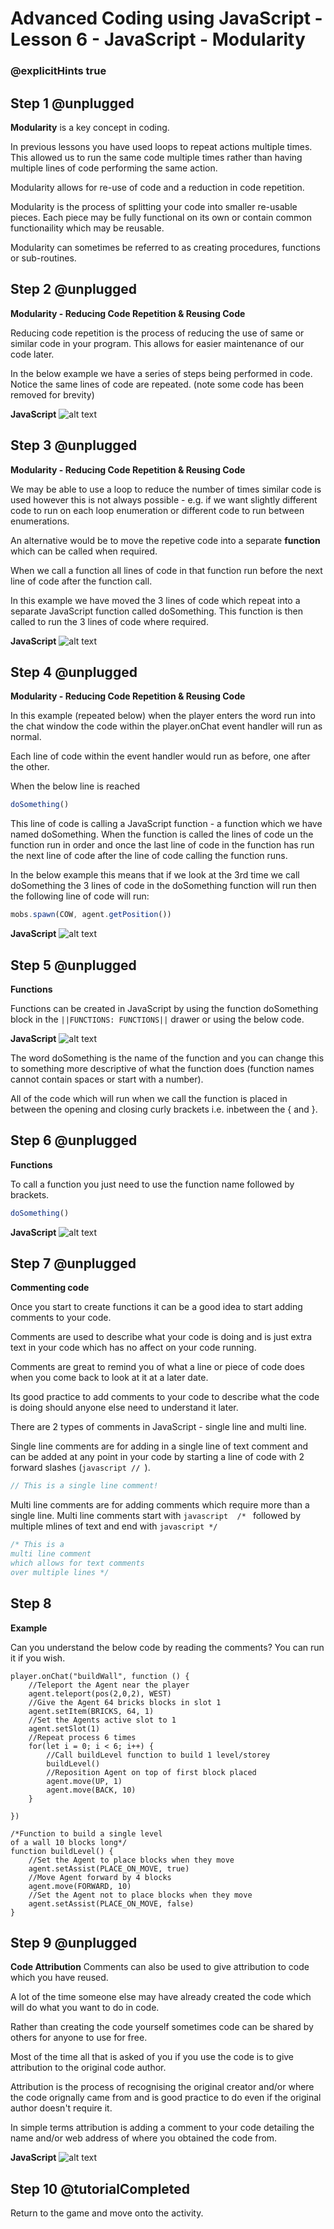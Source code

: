 # Advanced Coding using JavaScript - Lesson 6 - JavaScript - Modularity

### @explicitHints true

## Step 1 @unplugged
**Modularity** is a key concept in coding.

In previous lessons you have used loops to repeat actions multiple times. 
This allowed us to run the same code multiple times rather than having multiple lines of code performing the same action.

Modularity allows for re-use of code and a reduction in code repetition.

Modularity is the process of splitting your code into smaller re-usable pieces. Each piece may be fully functional on its own or contain common functionaility which may be reusable.

Modularity can sometimes be referred to as creating procedures, functions or sub-routines.

## Step 2 @unplugged
**Modularity - Reducing Code Repetition & Reusing Code**

Reducing code repetition is the process of reducing the use of same or similar code in your program. This allows for easier maintenance of our code later.

In the below example we have a series of steps being performed in code. Notice the same lines of code are repeated.
(note some code has been removed for brevity)

**JavaScript**
![alt text](https://advancedjsv3.codingcredentials.com/Lesson6/6.3/images/1.jpg?raw=true "JavaScript")

## Step 3 @unplugged
**Modularity - Reducing Code Repetition & Reusing Code**

We may be able to use a loop to reduce the number of times similar code is used however this is not always possible - e.g. if we want slightly different code to run on each loop enumeration or different code to run between enumerations.

An alternative would be to move the repetive code into a separate **function** which can be called when required.

When we call a function all lines of code in that function run before the next line of code after the function call.

In this example we have moved the 3 lines of code which repeat into a separate JavaScript function called doSomething. This function is then called to run the 3 lines of code where required.

**JavaScript**
![alt text](https://advancedjsv3.codingcredentials.com/Lesson6/6.3/images/2.jpg?raw=true "JavaScript")

## Step 4 @unplugged
**Modularity - Reducing Code Repetition & Reusing Code**

In this example (repeated below) when the player enters the word run into the chat window the code within the player.onChat event handler will run as normal. 

Each line of code within the event handler would run as before, one after the other. 

When the below line is reached

```javascript 
doSomething()
```

This line of code is calling a JavaScript function - a function which we have named doSomething. When the function is called the lines of code un the function run in order and once the last line of code in the function has run the next line of code after the line of code calling the function runs.

In the below example this means that if we look at the 3rd time we call doSomething the 3 lines of code in the doSomething function will run then the following line of code will run:

```javascript 
mobs.spawn(COW, agent.getPosition())
```

**JavaScript**
![alt text](https://advancedjsv3.codingcredentials.com/Lesson6/6.3/images/3.jpg?raw=true "JavaScript")

## Step 5 @unplugged
**Functions**

Functions can be created in JavaScript by using the function doSomething block in the ``||FUNCTIONS: FUNCTIONS||`` drawer or using the below code. 

**JavaScript**
![alt text](https://advancedjsv3.codingcredentials.com/Lesson6/6.3/images/4.jpg?raw=true "JavaScript")

The word doSomething is the name of the function and you can change this to something more descriptive of what the function does (function names cannot contain spaces or start with a number).

All of the code which will run when we call the function is placed in between the opening and closing curly brackets i.e. inbetween the { and  }.
## Step 6 @unplugged
**Functions**

To call a function you just need to use the function name followed by brackets.
```javascript 
doSomething()
```

**JavaScript**
![alt text](https://advancedjsv3.codingcredentials.com/Lesson6/6.3/images/5.jpg?raw=true "JavaScript")

## Step 7 @unplugged
**Commenting code**

Once you start to create functions it can be a good idea to start adding comments to your code.

Comments are used to describe what your code is doing and is just extra text in your code which has no affect on your code running.

Comments are great to remind you of what a line or piece of code does when you come back to look at it at a later date.

Its good practice to add comments to your code to describe what the code is doing should anyone else need to understand it later.

There are 2 types of comments in JavaScript - single line and multi line. 

Single line comments are for adding in a single line of text comment and can be added at any point in your code by starting a line of code with 2 forward slashes (```javascript // ```). 
```javascript 
// This is a single line comment!
```

Multi line comments are for adding comments which require more than a single line. Multi line comments start with ```javascript  /* ``` followed by multiple mlines of text and end with ```javascript */ ```

```javascript 
/* This is a 
multi line comment
which allows for text comments 
over multiple lines */
```
## Step 8 
**Example**

Can you understand the below code by reading the comments? You can run it if you wish.

```template
player.onChat("buildWall", function () {
    //Teleport the Agent near the player
    agent.teleport(pos(2,0,2), WEST)
    //Give the Agent 64 bricks blocks in slot 1
    agent.setItem(BRICKS, 64, 1)
    //Set the Agents active slot to 1
    agent.setSlot(1)
    //Repeat process 6 times
    for(let i = 0; i < 6; i++) {
        //Call buildLevel function to build 1 level/storey
        buildLevel()
        //Reposition Agent on top of first block placed
        agent.move(UP, 1)
        agent.move(BACK, 10)
    }

})

/*Function to build a single level 
of a wall 10 blocks long*/
function buildLevel() {
    //Set the Agent to place blocks when they move
    agent.setAssist(PLACE_ON_MOVE, true)
    //Move Agent forward by 4 blocks
    agent.move(FORWARD, 10)
    //Set the Agent not to place blocks when they move
    agent.setAssist(PLACE_ON_MOVE, false)
}
```

## Step 9 @unplugged
**Code Attribution**
Comments can also be used to give attribution to code which you have reused. 

A lot of the time someone else may have already created the code which will do what you want to do in code.

Rather than creating the code yourself sometimes code can be shared by others for anyone to use for free. 

Most of the time all that is asked of you if you use the code is to give attribution to the original code author.

Attribution is the process of recognising the original creator and/or where the code orignally came from and is good practice to do even if the original author doesn't require it.

In simple terms attribution is adding a comment to your code detailing the name and/or web address of where you obtained the code from.

**JavaScript**
![alt text](https://advancedjsv3.codingcredentials.com/Lesson6/6.3/images/6.jpg?raw=true "JavaScript")

## Step 10 @tutorialCompleted
Return to the game and move onto the activity.
